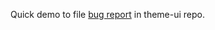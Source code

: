 Quick demo to file [bug report](https://github.com/system-ui/theme-ui/issues/1527) in theme-ui repo.
